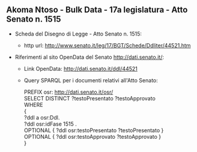 ## Akoma Ntoso - Bulk Data - 17a legislatura - Atto Senato n. 1515 ##

* Scheda del Disegno di Legge - Atto Senato n. 1515:
	* http url: http://www.senato.it/leg/17/BGT/Schede/Ddliter/44521.htm

* Riferimenti al sito OpenData del Senato http://dati.senato.it/:
	* Link OpenData: http://dati.senato.it/ddl/44521
	* Query SPARQL per i documenti relativi all'Atto Senato:

        PREFIX osr: <http://dati.senato.it/osr/>  
		SELECT DISTINCT ?testoPresentato ?testoApprovato  
		WHERE  
		{  
		    ?ddl a osr:Ddl.  
		    ?ddl osr:idFase 1515 .  
		    OPTIONAL { ?ddl osr:testoPresentato ?testoPresentato }  
		    OPTIONAL { ?ddl osr:testoApprovato ?testoApprovato }  
		}
		